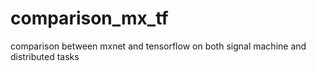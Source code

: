 # comparison_mx_tf
comparison between mxnet and tensorflow on both signal machine and distributed tasks
